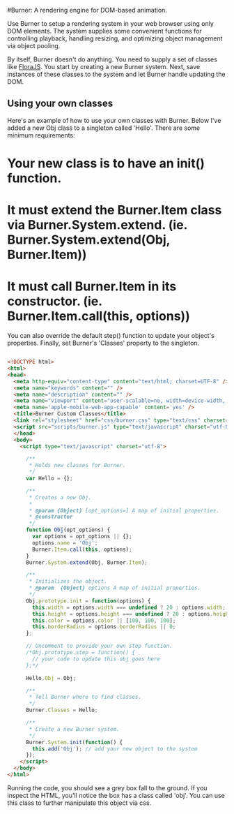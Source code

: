 #Burner: A rendering engine for DOM-based animation.

Use Burner to setup a rendering system in your web browser using only DOM elements. The system supplies some convenient functions for controlling playback, handling resizing, and optimizing object management via object pooling.

By itself, Burner doesn't do anything. You need to supply a set of classes like <a href='http://github.com/foldi/FloraJS'>FloraJS</a>. You start by creating a new Burner system. Next, save instances of these classes to the system and let Burner handle updating the DOM.

## Using your own classes

Here's an example of how to use your own classes with Burner. Below I've added a new Obj class to a singleton called 'Hello'. There are some minimum requirements:

# Your new class is to have an init() function.
# It must extend the Burner.Item class via Burner.System.extend. (ie. Burner.System.extend(Obj, Burner.Item))
# It must call Burner.Item in its constructor. (ie. Burner.Item.call(this, options))

You can also override the default step() function to update your object's properties. Finally, set Burner's 'Classes' property to the singleton.

```html

<!DOCTYPE html>
<html>
<head>
  <meta http-equiv="content-type" content="text/html; charset=UTF-8" />
  <meta name="keywords" content="" />
  <meta name="description" content="" />
  <meta name="viewport" content="user-scalable=no, width=device-width, initial-scale=1.0, maximum-scale=1.0" />
  <meta name='apple-mobile-web-app-capable' content='yes' />
  <title>Burner Custom Classes</title>
  <link rel="stylesheet" href="css/burner.css" type="text/css" charset="utf-8" />
  <script src="scripts/burner.js" type="text/javascript" charset="utf-8"></script>
  </head>
  <body>
    <script type="text/javascript" charset="utf-8">

      /**
       * Holds new classes for Burner.
       */
      var Hello = {};

      /**
       * Creates a new Obj.
       *
       * @param {Object} [opt_options=] A map of initial properties.
       * @constructor
       */
      function Obj(opt_options) {
        var options = opt_options || {};
        options.name = 'Obj';
        Burner.Item.call(this, options);
      }
      Burner.System.extend(Obj, Burner.Item);

      /**
       * Initializes the object.
       * @param  {Object} options A map of initial properties.
       */
      Obj.prototype.init = function(options) {
        this.width = options.width === undefined ? 20 : options.width;
        this.height = options.height === undefined ? 20 : options.height;
        this.color = options.color || [100, 100, 100];
        this.borderRadius = options.borderRadius || 0;
      };

      // Uncomment to provide your own step function.
      /*Obj.prototype.step = function() {
        // your code to update this obj goes here
      };*/

      Hello.Obj = Obj;

      /**
       * Tell Burner where to find classes.
       */
      Burner.Classes = Hello;

      /**
       * Create a new Burner system.
       */
      Burner.System.init(function() {
        this.add('Obj'); // add your new object to the system
      });
    </script>
  </body>
</html>

```

Running the code, you should see a grey box fall to the ground. If you inspect the HTML, you'll notice the box has a class called 'obj'. You can use this class to further manipulate this object via css.

